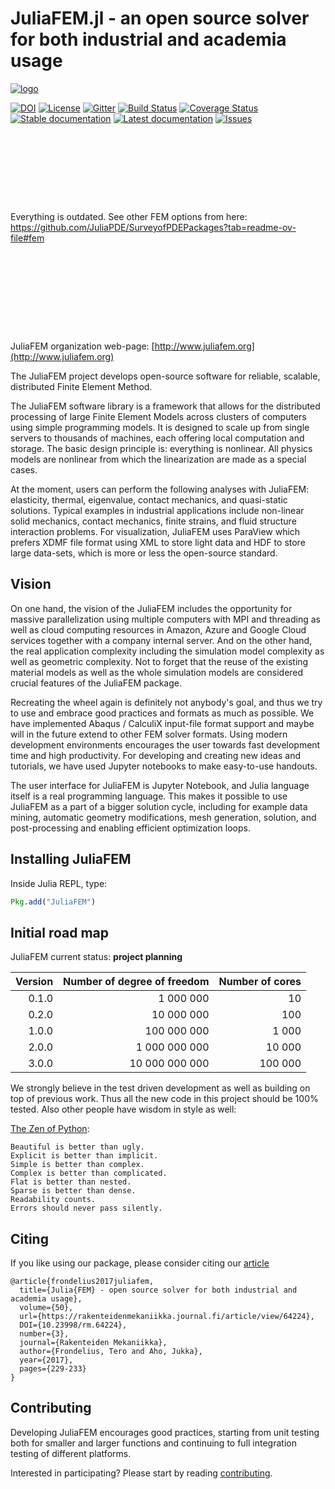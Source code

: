 # JuliaFEM.jl - an open source solver for both industrial and academia usage

[![logo](https://raw.githubusercontent.com/JuliaFEM/JuliaFEM.jl/master/docs/logo/JuliaFEMLogo_256x256.png)](https://github.com/JuliaFEM/JuliaFEM.jl)

[![DOI](https://zenodo.org/badge/35573493.svg)](https://zenodo.org/badge/latestdoi/35573493)
[![License](https://img.shields.io/github/license/JuliaFEM/JuliaFEM.jl.svg)](https://github.com/JuliaFEM/JuliaFEM.jl/blob/master/LICENSE.md)
[![Gitter](https://badges.gitter.im/Join%20Chat.svg)](https://gitter.im/JuliaFEM/JuliaFEM.jl)
[![Build Status](https://travis-ci.org/JuliaFEM/JuliaFEM.jl.svg?branch=master)](https://travis-ci.org/JuliaFEM/JuliaFEM.jl)
[![Coverage Status](https://coveralls.io/repos/github/JuliaFEM/JuliaFEM.jl/badge.svg?branch=master)](https://coveralls.io/github/JuliaFEM/JuliaFEM.jl?branch=master)
[![Stable documentation](https://img.shields.io/badge/docs-stable-blue.svg)](https://juliafem.github.io/JuliaFEM.jl/stable)
[![Latest documentation](https://img.shields.io/badge/docs-latest-blue.svg)](https://juliafem.github.io/JuliaFEM.jl/latest)
[![Issues](https://img.shields.io/github/issues/JuliaFEM/JuliaFEM.jl.svg)](https://github.com/JuliaFEM/JuliaFEM.jl/issues)
<pre>







</pre>

Everything is outdated. See other FEM options from here: https://github.com/JuliaPDE/SurveyofPDEPackages?tab=readme-ov-file#fem

<pre>








</pre>


JuliaFEM organization web-page: [http://www.juliafem.org](http://www.juliafem.org)

The JuliaFEM project develops open-source software for reliable, scalable,
distributed Finite Element Method.

The JuliaFEM software library is a framework that allows for the distributed
processing of large Finite Element Models across clusters of computers using
simple programming models. It is designed to scale up from single servers to
thousands of machines, each offering local computation and storage. The basic
design principle is: everything is nonlinear. All physics models are nonlinear
from which the linearization are made as a special cases.

At the moment, users can perform the following analyses with JuliaFEM: elasticity,
thermal, eigenvalue, contact mechanics, and quasi-static solutions. Typical examples
in industrial applications include non-linear solid mechanics, contact mechanics,
finite strains, and fluid structure interaction problems. For visualization,
JuliaFEM uses ParaView which prefers XDMF file format using XML to store light
data and HDF to store large data-sets, which is more or less the open-source standard.

## Vision

On one hand, the vision of the JuliaFEM includes the opportunity for massive
parallelization using multiple computers with MPI and threading as well as cloud
computing resources in Amazon, Azure and Google Cloud services together with a
company internal server. And on the other hand, the real application complexity
including the simulation model complexity as well as geometric complexity. Not
to forget that the reuse of the existing material models as well as the whole
simulation models are considered crucial features of the JuliaFEM package. 

Recreating the wheel again is definitely not anybody's goal, and thus we try
to use and embrace good practices and formats as much as possible. We have
implemented Abaqus / CalculiX input-file format support and maybe will in the
future extend to other FEM solver formats. Using modern development environments
encourages the user towards fast development time and high productivity. For
developing and creating new ideas and tutorials, we have used Jupyter notebooks
to make easy-to-use handouts.

The user interface for JuliaFEM is Jupyter Notebook, and Julia language itself
is a real programming language. This makes it possible to use JuliaFEM as a part
of a bigger solution cycle, including for example data mining, automatic geometry
modifications, mesh generation, solution, and post-processing and enabling
efficient optimization loops.

## Installing JuliaFEM

Inside Julia REPL, type:
```julia
Pkg.add("JuliaFEM")
```

## Initial road map

JuliaFEM current status: **project planning**

| Version | Number of degree of freedom | Number of cores |
| ------: | --------------------------: | --------------: |
|   0.1.0 |                   1 000 000 |              10 |
|   0.2.0 |                  10 000 000 |             100 |
|   1.0.0 |                 100 000 000 |           1 000 |
|   2.0.0 |               1 000 000 000 |          10 000 |
|   3.0.0 |              10 000 000 000 |         100 000 |

We strongly believe in the test driven development as well as building on top
of previous work. Thus all the new code in this project should be 100% tested.
Also other people have wisdom in style as well:

[The Zen of Python](https://www.python.org/dev/peps/pep-0020/):

```
Beautiful is better than ugly.
Explicit is better than implicit.
Simple is better than complex.
Complex is better than complicated.
Flat is better than nested.
Sparse is better than dense.
Readability counts.
Errors should never pass silently.
```

## Citing

If you like using our package, please consider citing our [article](https://rakenteidenmekaniikka.journal.fi/article/view/64224/26397)
```
@article{frondelius2017juliafem,
  title={Julia{FEM} - open source solver for both industrial and academia usage},
  volume={50}, 
  url={https://rakenteidenmekaniikka.journal.fi/article/view/64224},
  DOI={10.23998/rm.64224},
  number={3},
  journal={Rakenteiden Mekaniikka},
  author={Frondelius, Tero and Aho, Jukka},
  year={2017},
  pages={229-233}
}
```


## Contributing

Developing JuliaFEM encourages good practices, starting from unit testing both
for smaller and larger functions and continuing to full integration testing of
different platforms. 

Interested in participating? Please start by reading
[contributing](http://www.juliafem.org/contributing).
